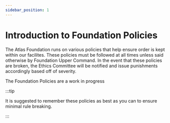 ```yaml
---
sidebar_position: 1
---
```


# Introduction to Foundation Policies

The Atlas Foundation runs on various policies that help ensure order is kept within our facilites. These policies must be followed at all times unless said otherwise by Foundation Upper Command. In the event that these policies are broken, the Ethics Committee will be notified and issue punishments accordingly based off of severity.

The Foundation Policies are a work in progress

:::tip

It is suggested to remember these policies as best as you can to ensure minimal rule breaking.

:::
